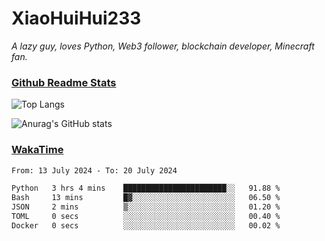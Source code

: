 # XiaoHuiHui233

*A lazy guy, loves Python, Web3 follower, blockchain developer, Minecraft fan.*

### [Github Readme Stats](https://github.com/anuraghazra/github-readme-stats)

![Top Langs](https://github-readme-stats.vercel.app/api/top-langs/?username=XiaoHuiHui233&layout=compact&theme=github_dark)

![Anurag's GitHub stats](https://github-readme-stats.vercel.app/api?username=XiaoHuiHui233&show_icons=true&theme=github_dark)

### [WakaTime](https://wakatime.com)

<!--START_SECTION:waka-->

```txt
From: 13 July 2024 - To: 20 July 2024

Python   3 hrs 4 mins    ███████████████████████░░   91.88 %
Bash     13 mins         █▓░░░░░░░░░░░░░░░░░░░░░░░   06.50 %
JSON     2 mins          ▒░░░░░░░░░░░░░░░░░░░░░░░░   01.20 %
TOML     0 secs          ░░░░░░░░░░░░░░░░░░░░░░░░░   00.40 %
Docker   0 secs          ░░░░░░░░░░░░░░░░░░░░░░░░░   00.02 %
```

<!--END_SECTION:waka-->
